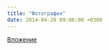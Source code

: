 ```yaml
---
title: "Фотография"
date: 2014-04-28 09:06:00 +0300
---
```



[Вложение](/assets/vk_photos/2/X8yRO1Q5EwA.jpg)
